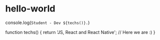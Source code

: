 # hello-world

console.log(`Student - Dev ${techs()}.`)

function techs() {
  return 'JS, React and React Native'; // Here we are :)
}
